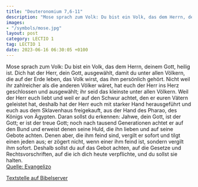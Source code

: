 ```yaml
---
title: "Deuteronomium 7,6-11"
description: "Mose sprach zum Volk: Du bist ein Volk, das dem Herrn, deinem Gott, heilig ist. Dich hat der Herr, dein Gott, ausgewählt, damit du unter allen Völkern, die auf der Erde leben, das Volk wirst, das ihm persönlich gehört. Nicht weil ihr zahlreicher als die anderen Völker wäret, hat ...."
images:
- "/symbols/mose.jpg"
layout: post
category: LECTIO 1
tag: LECTIO 1
date: 2023-06-16 06:30:05 +0100
---
```

Mose sprach zum Volk: Du bist ein Volk, das dem Herrn, deinem Gott, heilig ist. Dich hat der Herr, dein Gott, ausgewählt, damit du unter allen Völkern, die auf der Erde leben, das Volk wirst, das ihm persönlich gehört.
Nicht weil ihr zahlreicher als die anderen Völker wäret, hat euch der Herr ins Herz geschlossen und ausgewählt; ihr seid das kleinste unter allen Völkern.<!--more-->
Weil der Herr euch liebt und weil er auf den Schwur achtet, den er euren Vätern geleistet hat, deshalb hat der Herr euch mit starker Hand herausgeführt und euch aus dem Sklavenhaus freigekauft, aus der Hand des Pharao, des Königs von Ägypten.
Daran sollst du erkennen: Jahwe, dein Gott, ist der Gott; er ist der treue Gott; noch nach tausend Generationen achtet er auf den Bund und erweist denen seine Huld, die ihn lieben und auf seine Gebote achten.
Denen aber, die ihm feind sind, vergilt er sofort und tilgt einen jeden aus; er zögert nicht, wenn einer ihm feind ist, sondern vergilt ihm sofort.
Deshalb sollst du auf das Gebot achten, auf die Gesetze und Rechtsvorschriften, auf die ich dich heute verpflichte, und du sollst sie halten.<br>
[Quelle: Evangelizo](https://evangeliumtagfuertag.org/DE/gospel)

[Textstelle auf Bibelserver](https://www.bibleserver.com/EU/5.Mose7,6-11)

